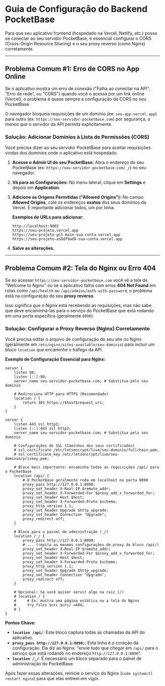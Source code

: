 # Guia de Configuração do Backend PocketBase

Para que seu aplicativo frontend (hospedado na Vercel, Netlify, etc.) possa se conectar ao seu servidor PocketBase, é essencial configurar o CORS (Cross-Origin Resource Sharing) e o seu proxy reverso (como Nginx) corretamente.

---

## Problema Comum #1: Erro de CORS no App Online

Se o aplicativo mostra um erro de conexão ("Falha ao conectar na API", "Erro de rede", ou "CORS") quando você o acessa por um link online (Vercel), o problema é quase sempre a configuração de CORS no seu PocketBase.

O navegador bloqueia requisições de um domínio (ex: `seu-app.vercel.app`) para outro (ex: `https://seu-servidor-pocketbase.com`) por segurança, a menos que o servidor da API permita explicitamente.

### Solução: Adicionar Domínios à Lista de Permissões (CORS)

Você precisa dizer ao seu servidor PocketBase para aceitar requisições vindas dos domínios onde o aplicativo está hospedado.

1.  **Acesse o Admin UI do seu PocketBase:**
    Abra o endereço do seu PocketBase (ex: `https://seu-servidor-pocketbase.com/_/`) no seu navegador.

2.  **Vá para as Configurações:**
    No menu lateral, clique em **Settings** e depois em **Application**.

3.  **Adicione as Origens Permitidas ("Allowed Origins"):**
    No campo **Allowed Origins**, cole os endereços **exatos** dos seus domínios da Vercel. É importante adicionar todos, um por linha.

    **Exemplos de URLs para adicionar:**
    ```
    http://localhost:9002
    https://seu-projeto.vercel.app
    https://seu-projeto-git-main-sua-conta.vercel.app
    https://seu-projeto-as8df9ad8-sua-conta.vercel.app
    ```
    
4.  **Salve as alterações.**

---

## Problema Comum #2: Tela do Nginx ou Erro 404

Se ao acessar `https://seu-servidor-pocketbase.com` você vê a tela de "Welcome to Nginx" ou se o aplicativo falha com erros **404 Not Found** em rotas como `/api/health` ou `/api/admins/auth-with-password`, o problema está na configuração do seu **proxy reverso**.

Isso significa que o Nginx está recebendo as requisições, mas não sabe que deve encaminhá-las para o serviço do PocketBase que está rodando em uma porta específica (geralmente `8090`).

### Solução: Configurar o Proxy Reverso (Nginx) Corretamente

Você precisa editar o arquivo de configuração do seu site no Nginx (geralmente em `/etc/nginx/sites-available/seu-dominio`) para incluir um bloco `location` que encaminhe o tráfego da API.

**Exemplo de Configuração Essencial para Nginx:**

```nginx
server {
    listen 80;
    listen [::]:80;
    server_name seu-servidor-pocketbase.com; # Substitua pelo seu domínio

    # Redireciona HTTP para HTTPS (Recomendado)
    location / {
        return 301 https://$host$request_uri;
    }
}

server {
    listen 443 ssl http2;
    listen [::]:443 ssl http2;
    server_name seu-servidor-pocketbase.com; # Substitua pelo seu domínio

    # Configurações de SSL (Caminhos dos seus certificados)
    # ssl_certificate /etc/letsencrypt/live/seu-dominio/fullchain.pem;
    # ssl_certificate_key /etc/letsencrypt/live/seu-dominio/privkey.pem;

    # Bloco mais importante: encaminha todas as requisições /api/ para o PocketBase
    location /api/ {
        # O PocketBase geralmente roda em localhost na porta 8090
        proxy_pass http://127.0.0.1:8090; 
        proxy_set_header X-Real-IP $remote_addr;
        proxy_set_header X-Forwarded-For $proxy_add_x_forwarded_for;
        proxy_set_header Host $host;
        proxy_set_header X-Forwarded-Proto $scheme;
        proxy_http_version 1.1;
        proxy_set_header Upgrade $http_upgrade;
        proxy_set_header Connection "Upgrade";
        proxy_redirect off;
    }

    # Bloco para o painel de administração (_/)
    location /_/ {
        proxy_pass http://127.0.0.1:8090;
        # ... (repita as mesmas configurações de proxy do bloco /api/)
        proxy_set_header X-Real-IP $remote_addr;
        proxy_set_header X-Forwarded-For $proxy_add_x_forwarded_for;
        proxy_set_header Host $host;
        proxy_set_header X-Forwarded-Proto $scheme;
        proxy_http_version 1.1;
        proxy_set_header Upgrade $http_upgrade;
        proxy_set_header Connection "Upgrade";
        proxy_redirect off;
    }

    # Opcional: Se você quiser servir algo na raiz (/)
    # location / {
    #     # Ex: mostra uma página estática ou a tela do Nginx
    #     try_files $uri $uri/ =404; 
    # }
}
```

**Pontos Chave:**

*   **`location /api/`**: Este bloco captura todas as chamadas da API do aplicativo.
*   **`proxy_pass http://127.0.0.1:8090;`**: Esta linha é o coração da configuração. Ela diz ao Nginx: "envie tudo que chegar em `/api/` para o serviço que está rodando no endereço `http://127.0.0.1:8090`".
*   **`location /_/`**: É necessário um bloco separado para o painel de administração do PocketBase.

Após fazer essas alterações, reinicie o serviço do Nginx (`sudo systemctl restart nginx`) para que elas entrem em vigor.
